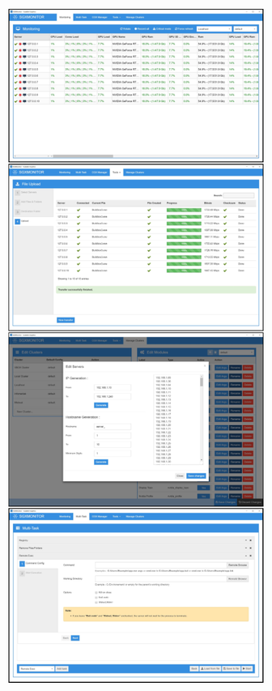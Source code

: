 ![Alt text](screenshot_1.JPG)
![Alt text](screenshot_2.JPG)
![Alt text](screenshot_3.JPG)
![Alt text](screenshot_4.JPG)
